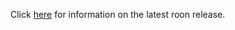 Click [here](https://community.roonlabs.com/t/roon-2-0-current-production-versions/213416) for information on the latest roon release.
